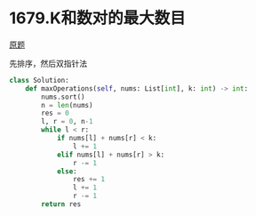 # 1679.K和数对的最大数目
[原题](https://leetcode-cn.com/problems/max-number-of-k-sum-pairs/)

先排序，然后双指针法

```python
class Solution:
    def maxOperations(self, nums: List[int], k: int) -> int:
        nums.sort()
        n = len(nums)
        res = 0
        l, r = 0, n-1
        while l < r:
            if nums[l] + nums[r] < k:
                l += 1
            elif nums[l] + nums[r] > k:
                r -= 1
            else:
                res += 1
                l += 1
                r -= 1
        return res
```

